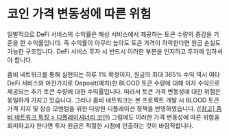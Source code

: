 # 코인 가격 변동성에 따른 위험

일발적으로 DeFi 서비스의 수익률은 해상 서비스에서 제공하는 토큰 수량의 증감을 기준을 한 수익률입니다. 즉 수익률이 아무리 높아도 토큰 가격이 하락한다면 원금 손실도 가능한 구조입니다. DeFi 서비스 투자 시 반드시 이러한 부분을 인지하고 투자에 임하셔야 합니다.

좀비 네트워크를 통해 실현되는 하루 1% 확정이자, 원금의 최대 365% 수익 역시 여타 DeFi 서비스와 마찬가지로 Deposit(예치)한 BLOOD 토큰 수량에 대해 이자 수익으로 제공되는 추가 토큰 수량에 대한 수익률입니다. 따라서 토큰 가격 변동성에 대한 위험은 동일하게 가지고 있습니다. 그러나 좀비 네트워크는 본 프로젝트 개발 시 BLOOD 토큰 가격 지지 및 상승 모멘텀을 위한 다양한 디플레이션 정책을 반영하였습니다. [(\[참고\] 좀비 네트워크 특징 > 디플레이셔너리 코인)](broken-reference) 그럼에도 이러한 가격 변동성에 따른 위험을 회피하고자 한다면 투자 원금은 적절한 시점에 인출하는 것이 바람직합니다.
